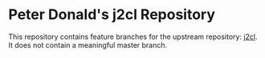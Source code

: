 # Peter Donald's j2cl Repository

This repository contains feature branches for the upstream repository: [j2cl](https://github.com/google/j2cl).
It does not contain a meaningful master branch.
